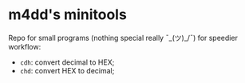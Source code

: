 # m4dd's minitools
Repo for small programs (nothing special really ¯\_(ツ)_/¯) for speedier workflow:
- `cdh`: convert decimal to HEX;
- `chd`: convert HEX to decimal;

